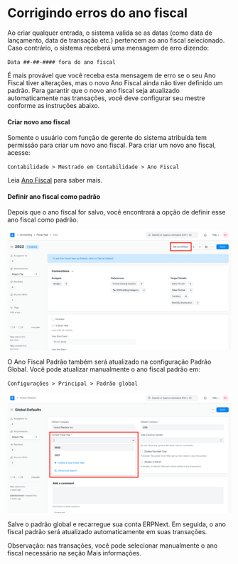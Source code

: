 # Corrigindo erros do ano fiscal



Ao criar qualquer entrada, o sistema valida se as datas (como data de lançamento, data de transação etc.) pertencem ao ano fiscal selecionado. Caso contrário, o sistema receberá uma mensagem de erro dizendo:


`Data ##-##-#### fora do ano fiscal`


É mais provável que você receba esta mensagem de erro se o seu Ano Fiscal tiver alterações, mas o novo Ano Fiscal ainda não tiver definido um padrão. Para garantir que o novo ano fiscal seja atualizado automaticamente nas transações, você deve configurar seu mestre conforme as instruções abaixo.


#### Criar novo ano fiscal


Somente o usuário com função de gerente do sistema atribuída tem permissão para criar um novo ano fiscal. Para criar um novo ano fiscal, acesse:


`Contabilidade > Mestrado em Contabilidade > Ano Fiscal`


Leia [Ano Fiscal](/docs/pt/accounts/fiscal-year) para saber mais.


#### Definir ano fiscal como padrão


Depois que o ano fiscal for salvo, você encontrará a opção de definir esse ano fiscal como padrão.


![Definir ano fiscal como padrão](/files/set-fiscal-year-as-default.png)


O Ano Fiscal Padrão também será atualizado na configuração Padrão Global. Você pode atualizar manualmente o ano fiscal padrão em:


`Configurações > Principal > Padrão global`


![Configuração do ano fiscal atual nos padrões globais](/files/current-fiscal-year-in-global-defaults.png)


Salve o padrão global e recarregue sua conta ERPNext. Em seguida, o ano fiscal padrão será atualizado automaticamente em suas transações.


Observação: nas transações, você pode selecionar manualmente o ano fiscal necessário na seção Mais informações.



